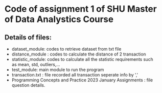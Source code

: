 # Code of assignment 1 of SHU Master of Data Analystics Course
## Details of files: 
- dataset_module: codes to retrieve dataset from txt file
- distance_module : codes to calculate the distance of 2 transaction
- statistic_module: codes to calculate all the statistic requirements such as mean, std, outliers,...
- test_module: main module to run the program
- transaction.txt : file recorded all transaction seperate info by ','
- Programming Concepts and Practice 2023 January Assignments : file question details.
